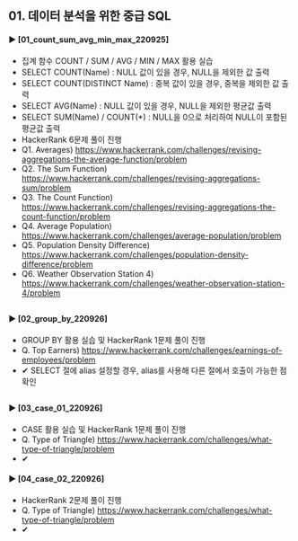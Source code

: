 ####  
## 01. 데이터 분석을 위한 중급 SQL  
#### ► [01_count_sum_avg_min_max_220925]  
- 집계 함수 COUNT / SUM / AVG / MIN / MAX 활용 실습  
- SELECT COUNT(Name) : NULL 값이 있을 경우, NULL을 제외한 값 출력  
- SELECT COUNT(DISTINCT Name) : 중복 값이 있을 경우, 중복을 제외한 값 출력  
- SELECT AVG(Name) : NULL 값이 있을 경우, NULL을 제외한 평균값 출력  
- SELECT SUM(Name) / COUNT(*) : NULL을 0으로 처리하여 NULL이 포함된 평균값 출력  
- HackerRank 6문제 풀이 진행  
- Q1. Averages) https://www.hackerrank.com/challenges/revising-aggregations-the-average-function/problem  
- Q2. The Sum Function) https://www.hackerrank.com/challenges/revising-aggregations-sum/problem  
- Q3. The Count Function) https://www.hackerrank.com/challenges/revising-aggregations-the-count-function/problem  
- Q4. Average Population) https://www.hackerrank.com/challenges/average-population/problem  
- Q5. Population Density Difference) https://www.hackerrank.com/challenges/population-density-difference/problem  
- Q6. Weather Observation Station 4) https://www.hackerrank.com/challenges/weather-observation-station-4/problem  
##  
#### ► [02_group_by_220926]  
- GROUP BY 활용 실습 및 HackerRank 1문제 풀이 진행   
- Q. Top Earners) https://www.hackerrank.com/challenges/earnings-of-employees/problem  
- ✔︎ SELECT 절에 alias 설정할 경우, alias를 사용해 다른 절에서 호출이 가능한 점 확인  
##  
#### ► [03_case_01_220926]  
- CASE 활용 실습 및 HackerRank 1문제 풀이 진행  
- Q. Type of Triangle) https://www.hackerrank.com/challenges/what-type-of-triangle/problem  
- ✔︎  
####  
#### ► [04_case_02_220926]  
- HackerRank 2문제 풀이 진행  
- Q. Type of Triangle) https://www.hackerrank.com/challenges/what-type-of-triangle/problem  
- ✔︎  
##  
